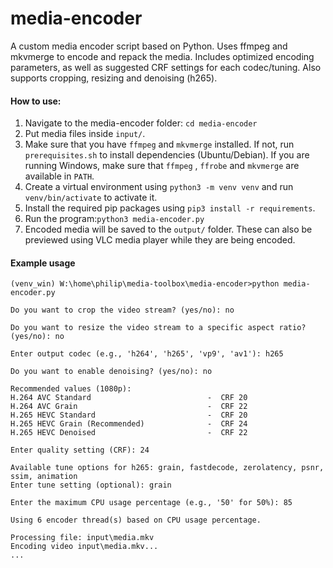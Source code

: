 # media-encoder
A custom media encoder script based on Python. Uses ffmpeg and mkvmerge to encode and repack the media. Includes optimized encoding parameters, as well as suggested CRF settings for each codec/tuning. Also supports cropping, resizing and denoising (h265).
#### How to use:
1. Navigate to the media-encoder folder: `cd media-encoder`
2. Put media files inside `input/`.
3. Make sure that you have `ffmpeg` and `mkvmerge` installed. If not, run `prerequisites.sh` to install dependencies (Ubuntu/Debian). If you are running Windows, make sure that `ffmpeg` , `ffrobe` and `mkvmerge` are available in `PATH`.
4. Create a virtual environment using `python3 -m venv venv` and run `venv/bin/activate` to activate it.
5. Install the required pip packages using `pip3 install -r requirements`.
6. Run the program:`python3 media-encoder.py`
7. Encoded media will be saved to the `output/` folder. These can also be previewed using VLC media player while they are being encoded.

#### Example usage
````text
(venv_win) W:\home\philip\media-toolbox\media-encoder>python media-encoder.py

Do you want to crop the video stream? (yes/no): no

Do you want to resize the video stream to a specific aspect ratio? (yes/no): no

Enter output codec (e.g., 'h264', 'h265', 'vp9', 'av1'): h265

Do you want to enable denoising? (yes/no): no

Recommended values (1080p):
H.264 AVC Standard                          -  CRF 20
H.264 AVC Grain                             -  CRF 22
H.265 HEVC Standard                         -  CRF 20
H.265 HEVC Grain (Recommended)              -  CRF 24
H.265 HEVC Denoised                         -  CRF 22

Enter quality setting (CRF): 24

Available tune options for h265: grain, fastdecode, zerolatency, psnr, ssim, animation
Enter tune setting (optional): grain

Enter the maximum CPU usage percentage (e.g., '50' for 50%): 85

Using 6 encoder thread(s) based on CPU usage percentage.

Processing file: input\media.mkv
Encoding video input\media.mkv...
...
````